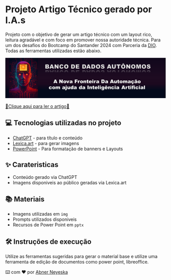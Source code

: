 # Projeto Artigo Técnico gerado por I.A.s

Projeto com o objetivo de gerar um artigo técnico com um layout rico, leitura agradável e com foco em promover nossa autoridade técnica. Para um dos desafios do Bootcamp do Santander 2024 com Parceria da [DIO](https://dio.me). Todas as ferramentas utilizadas estão abaixo.


<p align="center">
  <img 
    src="img/capa artigo-01.png"
    width="800"  
  />
</p>

[🚨Clique aqui para ler o artigo🚨](https://web.dio.me/articles/bancos-de-dados-autonomos-a-nova-fronteira-da-automacao-com-ajuda-da-inteligencia-artificial?back=%2Farticles&open-modal=true&page=1&order=oldest)


## 💻 Tecnologias utilizadas no projeto

- [ChatGPT](https://chat.openai.com/) - para título e conteúdo
- [Lexica.art](https://lexica.art/) - para gerar imagens
- [PowerPoint](https://www.microsoft.com/en/microsoft-365/powerpoint) - Para formatação de banners e Layouts

## ✨ Carateristicas

- Conteúdo gerado via ChatGPT
- Imagens disponiveis ao público geradas via Lexica.art

## 📚 Materiais

- Imagens utilizadas em `img`
- Prompts utilizados disponiveis
- Recursos de Power Point em `pptx`

## 🛠️ Instruções de execução

Utilize as ferramentas sugeridas para gerar o material base e utilize uma ferramenta de edição de documentos como power point, libreoffice.

⌨️ com ❤️ por [Abner Neyeska](https://github.com/abner520/Abner-Neyeska)